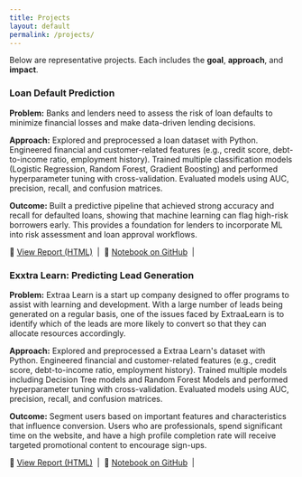 ```yaml
---
title: Projects
layout: default
permalink: /projects/
---
```


<link rel="stylesheet" href="{{ '/public/css/poole.css' | relative_url }}">
<link rel="stylesheet" href="{{ '/public/css/hyde.css'  | relative_url }}">
<link rel="stylesheet" href="{{ '/public/css/syntax.css' | relative_url }}">
<link rel="stylesheet" href="{{ '/assets/css/custom.css' | relative_url }}">

Below are representative projects. Each includes the **goal**, **approach**, and **impact**.

<div class="projects">

  <div class="card">
    <h3>Loan Default Prediction</h3>
    <p><strong>Problem:</strong> Banks and lenders need to assess the risk of loan defaults to minimize financial losses and make data-driven lending decisions.</p>
    <p><strong>Approach:</strong> Explored and preprocessed a loan dataset with Python. Engineered financial and customer-related features (e.g., credit score, debt-to-income ratio, employment history). Trained multiple classification models (Logistic Regression, Random Forest, Gradient Boosting) and performed hyperparameter tuning with cross-validation. Evaluated models using AUC, precision, recall, and confusion matrices.</p>
    <p><strong>Outcome:</strong> Built a predictive pipeline that achieved strong accuracy and recall for defaulted loans, showing that machine learning can flag high-risk borrowers early. This provides a foundation for lenders to incorporate ML into risk assessment and loan approval workflows.</p>
    <p>
   <p class="links">
      🔗 <a href="https://ricardobmirville.github.io/Portfolio/assets/notebooks/loan_default_prediction.html" target="_blank">View Report (HTML)</a>
      &nbsp;|&nbsp;
      🔗 <a href="https://github.com/RicardoBMirville/Portfolio/blob/main/assets/notebooks/loan_default_prediction.ipynb" target="_blank">Notebook on GitHub</a>
      &nbsp;|&nbsp;



  <div class="card">
    <h3>Exxtra Learn: Predicting Lead Generation</h3>
    <p><strong>Problem:</strong> Extraa Learn is a start up company designed to offer programs to assist with learning and development. With a large number of leads being generated on a regular basis, one of the issues faced by ExtraaLearn is to identify which of the leads are more likely to convert so that they can allocate resources accordingly.</p>
    <p><strong>Approach:</strong> Explored and preprocessed a Extraa Learn's dataset with Python. Engineered financial and customer-related features (e.g., credit score, debt-to-income ratio, employment history). Trained multiple models including Decision Tree models and Random Forest Models and performed hyperparameter tuning with cross-validation. Evaluated models using AUC, precision, recall, and confusion matrices.</p>
    <p><strong>Outcome:</strong> Segment users based on important features and characteristics that influence conversion. Users who are professionals, spend significant time on the website, and have a high profile completion rate will receive targeted promotional content to encourage sign-ups.</p>
    <p>
   <p class="links">
      🔗 <a href="https://ricardobmirville.github.io/Portfolio/assets/notebooks/potential_customers_prediction.html" target="_blank">View Report (HTML)</a>
      &nbsp;|&nbsp;
      🔗 <a href="https://github.com/RicardoBMirville/Portfolio/blob/main/assets/notebooks/potential_customers_prediction.ipynb" target="_blank">Notebook on GitHub</a>
      &nbsp;|&nbsp;



